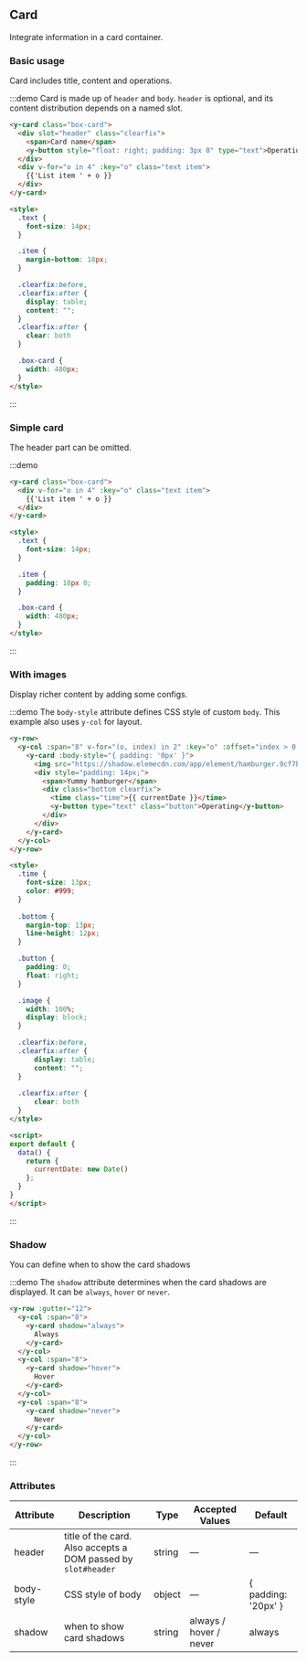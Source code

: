 ## Card
Integrate information in a card container.

### Basic usage

Card includes title, content and operations.

:::demo Card is made up of `header` and `body`. `header` is optional, and its content distribution depends on a named slot.
```html
<y-card class="box-card">
  <div slot="header" class="clearfix">
    <span>Card name</span>
    <y-button style="float: right; padding: 3px 0" type="text">Operation button</y-button>
  </div>
  <div v-for="o in 4" :key="o" class="text item">
    {{'List item ' + o }}
  </div>
</y-card>

<style>
  .text {
    font-size: 14px;
  }

  .item {
    margin-bottom: 18px;
  }

  .clearfix:before,
  .clearfix:after {
    display: table;
    content: "";
  }
  .clearfix:after {
    clear: both
  }

  .box-card {
    width: 480px;
  }
</style>
```
:::

### Simple card

The header part can be omitted.

:::demo
```html
<y-card class="box-card">
  <div v-for="o in 4" :key="o" class="text item">
    {{'List item ' + o }}
  </div>
</y-card>

<style>
  .text {
    font-size: 14px;
  }

  .item {
    padding: 18px 0;
  }

  .box-card {
    width: 480px;
  }
</style>
```
:::

### With images

Display richer content by adding some configs.

:::demo The `body-style` attribute defines CSS style of custom `body`. This example also uses `y-col` for layout.
```html
<y-row>
  <y-col :span="8" v-for="(o, index) in 2" :key="o" :offset="index > 0 ? 2 : 0">
    <y-card :body-style="{ padding: '0px' }">
      <img src="https://shadow.elemecdn.com/app/element/hamburger.9cf7b091-55e9-11e9-a976-7f4d0b07eef6.png" class="image">
      <div style="padding: 14px;">
        <span>Yummy hamburger</span>
        <div class="bottom clearfix">
          <time class="time">{{ currentDate }}</time>
          <y-button type="text" class="button">Operating</y-button>
        </div>
      </div>
    </y-card>
  </y-col>
</y-row>

<style>
  .time {
    font-size: 13px;
    color: #999;
  }
  
  .bottom {
    margin-top: 13px;
    line-height: 12px;
  }

  .button {
    padding: 0;
    float: right;
  }

  .image {
    width: 100%;
    display: block;
  }

  .clearfix:before,
  .clearfix:after {
      display: table;
      content: "";
  }
  
  .clearfix:after {
      clear: both
  }
</style>

<script>
export default {
  data() {
    return {
      currentDate: new Date()
    };
  }
}
</script>
```
:::

### Shadow

You can define when to show the card shadows

:::demo The `shadow` attribute determines when the card shadows are displayed. It can be `always`, `hover` or `never`.
```html
<y-row :gutter="12">
  <y-col :span="8">
    <y-card shadow="always">
      Always
    </y-card>
  </y-col>
  <y-col :span="8">
    <y-card shadow="hover">
      Hover
    </y-card>
  </y-col>
  <y-col :span="8">
    <y-card shadow="never">
      Never
    </y-card>
  </y-col>
</y-row>
```
:::

### Attributes
| Attribute      | Description          | Type      | Accepted Values       | Default  |
|---------- |-------- |---------- |-------------  |-------- |
| header | title of the card. Also accepts a DOM passed by `slot#header` | string| — | — |
| body-style | CSS style of body | object| — | { padding: '20px' } |
| shadow | when to show card shadows | string | always / hover / never | always |
